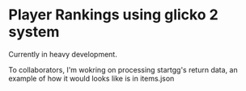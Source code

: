 # Player Rankings using glicko 2 system

Currently in heavy development.

To collaborators, I'm wokring on processing startgg's return data, an example of how it would looks like is in items.json

